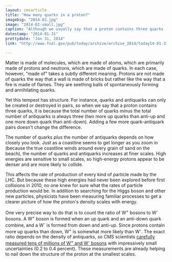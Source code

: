 ```yaml
---
layout: cmsarticle
title: "How many quarks in a proton?"
imagebig: "2014-02.jpg"
image: "2014-02-small.jpg"
caption: "Although we usually say that a proton contains three quarks (up, up and down), there are many more quark-antiquark pairs at fine scales."
datestamp: "2014-01-31"
prettydate: "Jan 31, 2014"
link: "http://www.fnal.gov/pub/today/archive/archive_2014/today14-01-31.html"

---
```


Matter is made of molecules, which are made of atoms, which are primarily made of protons and neutrons, which are made of quarks. In each case, however, "made of" takes a subtly different meaning. Protons are not made of quarks the way that a wall is made of bricks but rather like the way that a fire is made of flames. They are seething balls of spontaneously forming and annihilating quarks.

Yet this tempest has structure. For instance, quarks and antiquarks can only be created or destroyed in pairs, so when we say that a proton contains three quarks, it is because the total number of quarks minus the total number of antiquarks is always three (two more up quarks than anti-up and one more down quark than anti-down). Adding a few more quark-antiquark pairs doesn't change the difference.

The number of quarks <i>plus</i> the number of antiquarks depends on how closely you look. Just as a coastline seems to get longer as you zoom in (because the true coastline winds around every grain of sand on the beach), the number of quarks and antiquarks increases at finer scales. High energies are sensitive to small scales, so high-energy protons appear to be denser and are more likely to collide.

This affects the rate of production of every kind of particle made by the LHC. But because these high energies had never been explored before first collisions in 2010, no one knew for sure what the rates of particle production would be. In addition to searching for the Higgs boson and other new particles, physicists have been measuring familiar processes to get a clearer picture of how the proton's density scales with energy.

One very precise way to do that is to count the ratio of W<sup>+</sup> bosons to W<sup>-</sup> bosons. A W<sup>+</sup> boson is formed when an up quark and an anti-down quark combine, and a W<sup>-</sup> is formed from down and anti-up. Since protons contain more up quarks than down, W<sup>+</sup> is somewhat more likely than W<sup>-</sup>. The exact ratio depends on the density of antiquarks, so CMS scientists [carefully measured tens of millions of W<sup>+</sup> and W<sup>-</sup> bosons](http://arxiv.org/abs/1312.6283) with impressively small uncertainties (0.2 to 0.4 percent). These measurements are already helping to nail down the structure of the proton at the smallest scales.

